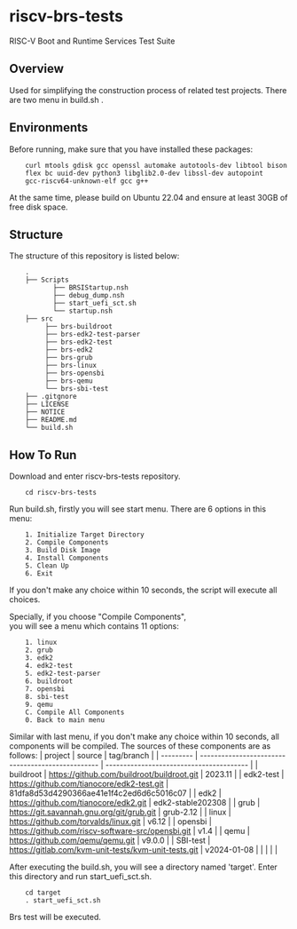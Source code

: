 riscv-brs-tests
=======================

RISC-V Boot and Runtime Services Test Suite

## Overview

Used for simplifying the construction process of related test projects. 
There are two menu in build.sh .

## Environments

Before running, make sure that you have installed these packages:

        curl mtools gdisk gcc openssl automake autotools-dev libtool bison 
        flex bc uuid-dev python3 libglib2.0-dev libssl-dev autopoint 
        gcc-riscv64-unknown-elf gcc g++

At the same time, please build on Ubuntu 22.04 and ensure at least 30GB of 
free disk space.

## Structure

The structure of this repository is listed below:

        .
        ├── Scripts
               ├── BRSIStartup.nsh
               ├── debug_dump.nsh
               ├── start_uefi_sct.sh
               └── startup.nsh
        ├── src
             ├── brs-buildroot
             ├── brs-edk2-test-parser
             ├── brs-edk2-test
             ├── brs-edk2
             ├── brs-grub
             ├── brs-linux
             ├── brs-opensbi
             ├── brs-qemu
             └── brs-sbi-test
        ├── .gitgnore
        ├── LICENSE
        ├── NOTICE
        ├── README.md
        └── build.sh

## How To Run

Download and enter riscv-brs-tests repository.

        cd riscv-brs-tests

Run build.sh, firstly you will see start menu.
There are 6 options in this menu:   

        1. Initialize Target Directory  
        2. Compile Components  
        3. Build Disk Image  
        4. Install Components  
        5. Clean Up  
        6. Exit  

If you don't make any choice within 10 seconds,
the script will execute all choices.

Specially, if you choose "Compile Components",   
you will see a menu which contains 11 options: 

        1. linux  
        2. grub  
        3. edk2  
        4. edk2-test  
        5. edk2-test-parser  
        6. buildroot  
        7. opensbi  
        8. sbi-test  
        9. qemu  
        C. Compile All Components  
        0. Back to main menu  

Similar with last menu, if you don't make any 
choice within 10 seconds, all components will
be compiled. The sources of these components are
as follows:
| project   | source                                                 | tag/branch                               |
| --------- | -------------------------------------------------      | ---------------------------------------- |
| buildroot | https://github.com/buildroot/buildroot.git             | 2023.11                                  |
| edk2-test | https://github.com/tianocore/edk2-test.git             | 81dfa8d53d4290366ae41e1f4c2ed6d6c5016c07 |
| edk2      | https://github.com/tianocore/edk2.git                  | edk2-stable202308                        |
| grub      | https://git.savannah.gnu.org/git/grub.git              | grub-2.12                                |
| linux     | https://github.com/torvalds/linux.git                  | v6.12                                    |
| opensbi   | https://github.com/riscv-software-src/opensbi.git      | v1.4                                     |
| qemu      | https://github.com/qemu/qemu.git                       | v9.0.0                                   |
| SBI-test  | https://gitlab.com/kvm-unit-tests/kvm-unit-tests.git   | v2024-01-08                              |
|           |                                                        |                                          |

After executing the build.sh, you will see a 
directory named 'target'. Enter this directory
and run start_uefi_sct.sh.

        cd target  
        . start_uefi_sct.sh

Brs test will be executed.